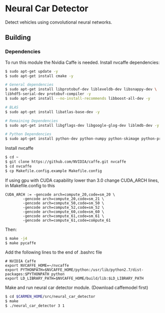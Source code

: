 # Neural Car Detector

Detect vehicles using convolutional neural networks.

## Building
### Dependencies
To run this module the Nvidia Caffe is needed.
Install nvcaffe dependencies:

``` bash
$ sudo apt-get update -y
$ sudo apt-get install cmake -y

# General dependencies
$ sudo apt-get install libprotobuf-dev libleveldb-dev libsnappy-dev \
libhdf5-serial-dev protobuf-compiler -y
$ sudo apt-get install --no-install-recommends libboost-all-dev -y

# BLAS
$ sudo apt-get install libatlas-base-dev -y

# Remaining Dependencies
$ sudo apt-get install libgflags-dev libgoogle-glog-dev liblmdb-dev -y

# Python Dependencies
$ sudo apt-get install python-dev python-numpy python-skimage python-protobuf -y
```
Install nvcaffe

``` bash
$ cd ~
$ git clone https://github.com/NVIDIA/caffe.git nvcaffe
$ cd nvcaffe
$ cp Makefile.config.example Makefile.config
```

If using gpu with CUDA capability lower than 3.0 change CUDA_ARCH lines, in Makefile.config to this

	CUDA_ARCH := -gencode arch=compute_20,code=sm_20 \
			-gencode arch=compute_20,code=sm_21 \
			-gencode arch=compute_50,code=sm_50 \
			-gencode arch=compute_52,code=sm_52 \
			-gencode arch=compute_60,code=sm_60 \
			-gencode arch=compute_61,code=sm_61 \
			-gencode arch=compute_61,code=compute_61

Then:

``` bash
$ make -j4
$ make pycaffe
```

Add the following lines to the end of .bashrc file

	# NVIDIA Caffe
	export NVCAFFE_HOME=~/nvcaffe 
	export PYTHONPATH=$NVCAFFE_HOME/python:/usr/lib/python2.7/dist-packages:$PYTHONPATH python
	export LD_LIBRARY_PATH=$NVCAFFE_HOME/build/lib:$LD_LIBRARY_PATH
	
Make and run neural car detector module. (Download caffemodel first)

``` bash
$ cd $CARMEN_HOME/src/neural_car_detector
$ make
$ ./neural_car_detector 3 1
```